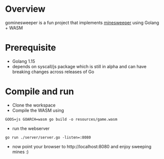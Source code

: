 # Overview

gominesweeper is a fun project that implements [minesweeper](https://en.wikipedia.org/wiki/Minesweeper_(video_game)) using Golang + WASM

# Prerequisite
- Golang 1.15
- depends on syscall/js package which is still in alpha and can have breaking changes across releases of Go

# Compile and run

- Clone the workspace 
- Compile the WASM using
```
GOOS=js GOARCH=wasm go build -o resources/game.wasm
```
- run the webserver
```
go run ./server/server.go -listen=:8080
```
- now point your browser to http://localhost:8080 and enjoy sweeping mines :)